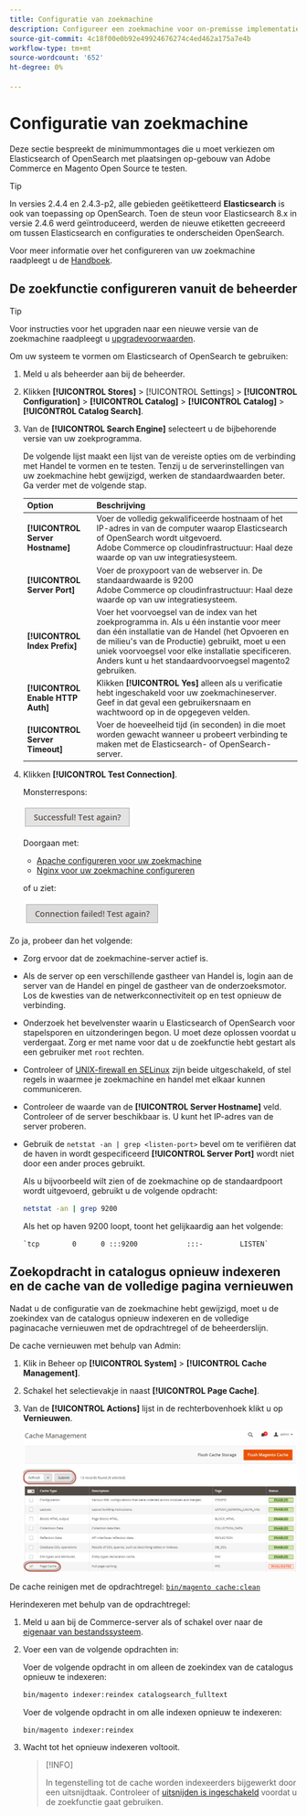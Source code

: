 ```yaml
---
title: Configuratie van zoekmachine
description: Configureer een zoekmachine voor on-premisse implementaties van Adobe Commerce en Magento Open Source.
source-git-commit: 4c18f00e0b92e49924676274c4ed462a175a7e4b
workflow-type: tm+mt
source-wordcount: '652'
ht-degree: 0%

---
```



# Configuratie van zoekmachine

Deze sectie bespreekt de minimummontages die u moet verkiezen om Elasticsearch of OpenSearch met plaatsingen op-gebouw van Adobe Commerce en Magento Open Source te testen.

>[!TIP]
>
>In versies 2.4.4 en 2.4.3-p2, alle gebieden geëtiketteerd **Elasticsearch** is ook van toepassing op OpenSearch.
>Toen de steun voor Elasticsearch 8.x in versie 2.4.6 werd geïntroduceerd, werden de nieuwe etiketten gecreeerd om tussen Elasticsearch en configuraties te onderscheiden OpenSearch.

Voor meer informatie over het configureren van uw zoekmachine raadpleegt u de [Handboek](https://experienceleague.adobe.com/docs/commerce-admin/catalog/catalog/search/search-configuration.html).

## De zoekfunctie configureren vanuit de beheerder

>[!TIP]
>
>Voor instructies voor het upgraden naar een nieuwe versie van de zoekmachine raadpleegt u [upgradevoorwaarden](../../upgrade/prepare/prerequisites.md).

Om uw systeem te vormen om Elasticsearch of OpenSearch te gebruiken:

1. Meld u als beheerder aan bij de beheerder.
1. Klikken **[!UICONTROL Stores]** > [!UICONTROL Settings] > **[!UICONTROL Configuration]** > **[!UICONTROL Catalog]** > **[!UICONTROL Catalog]** > **[!UICONTROL Catalog Search]**.
1. Van de **[!UICONTROL Search Engine]** selecteert u de bijbehorende versie van uw zoekprogramma.

   De volgende lijst maakt een lijst van de vereiste opties om de verbinding met Handel te vormen en te testen. Tenzij u de serverinstellingen van uw zoekmachine hebt gewijzigd, werken de standaardwaarden beter. Ga verder met de volgende stap.

   | Option | Beschrijving |
   |--- |--- |
   | **[!UICONTROL Server Hostname]** | Voer de volledig gekwalificeerde hostnaam of het IP-adres in van de computer waarop Elasticsearch of OpenSearch wordt uitgevoerd.<br>Adobe Commerce op cloudinfrastructuur: Haal deze waarde op van uw integratiesysteem. |
   | **[!UICONTROL Server Port]** | Voer de proxypoort van de webserver in. De standaardwaarde is 9200<br>Adobe Commerce op cloudinfrastructuur: Haal deze waarde op van uw integratiesysteem. |
   | **[!UICONTROL Index Prefix]** | Voer het voorvoegsel van de index van het zoekprogramma in. Als u één instantie voor meer dan één installatie van de Handel (het Opvoeren en de milieu&#39;s van de Productie) gebruikt, moet u een uniek voorvoegsel voor elke installatie specificeren. Anders kunt u het standaardvoorvoegsel magento2 gebruiken. |
   | **[!UICONTROL Enable HTTP Auth]** | Klikken **[!UICONTROL Yes]** alleen als u verificatie hebt ingeschakeld voor uw zoekmachineserver. Geef in dat geval een gebruikersnaam en wachtwoord op in de opgegeven velden. |
   | **[!UICONTROL Server Timeout]** | Voer de hoeveelheid tijd (in seconden) in die moet worden gewacht wanneer u probeert verbinding te maken met de Elasticsearch- of OpenSearch-server. |

1. Klikken **[!UICONTROL Test Connection]**.

   Monsterrespons:

   ![succes](../../assets/configuration/elastic_test-success.png)

   Doorgaan met:

   - [Apache configureren voor uw zoekmachine](../../installation/prerequisites/search-engine/configure-apache.md)
   - [Nginx voor uw zoekmachine configureren](../../installation/prerequisites/search-engine/configure-nginx.md)

   of u ziet:

   ![mislukt](../../assets/configuration/elastic_test-fail.png)

Zo ja, probeer dan het volgende:

- Zorg ervoor dat de zoekmachine-server actief is.
- Als de server op een verschillende gastheer van Handel is, login aan de server van de Handel en pingel de gastheer van de onderzoeksmotor. Los de kwesties van de netwerkconnectiviteit op en test opnieuw de verbinding.
- Onderzoek het bevelvenster waarin u Elasticsearch of OpenSearch voor stapelsporen en uitzonderingen begon. U moet deze oplossen voordat u verdergaat. Zorg er met name voor dat u de zoekfunctie hebt gestart als een gebruiker met `root` rechten.
- Controleer of [UNIX-firewall en SELinux](../../installation/prerequisites/search-engine/overview.md#firewall-and-selinux) zijn beide uitgeschakeld, of stel regels in waarmee je zoekmachine en handel met elkaar kunnen communiceren.
- Controleer de waarde van de **[!UICONTROL Server Hostname]** veld. Controleer of de server beschikbaar is. U kunt het IP-adres van de server proberen.
- Gebruik de `netstat -an | grep <listen-port>` bevel om te verifiëren dat de haven in wordt gespecificeerd **[!UICONTROL Server Port]** wordt niet door een ander proces gebruikt.

   Als u bijvoorbeeld wilt zien of de zoekmachine op de standaardpoort wordt uitgevoerd, gebruikt u de volgende opdracht:

   ```bash
   netstat -an | grep 9200
   ```

   Als het op haven 9200 loopt, toont het gelijkaardig aan het volgende:

   ```terminal
   `tcp        0      0 :::9200            :::-         LISTEN`
   ```

## Zoekopdracht in catalogus opnieuw indexeren en de cache van de volledige pagina vernieuwen

Nadat u de configuratie van de zoekmachine hebt gewijzigd, moet u de zoekindex van de catalogus opnieuw indexeren en de volledige paginacache vernieuwen met de opdrachtregel of de beheerderslijn.

De cache vernieuwen met behulp van Admin:

1. Klik in Beheer op **[!UICONTROL System]** > **[!UICONTROL Cache Management]**.
1. Schakel het selectievakje in naast **[!UICONTROL Page Cache]**.
1. Van de **[!UICONTROL Actions]** lijst in de rechterbovenhoek klikt u op **Vernieuwen**.

   ![cachebeheer](../../assets/configuration/refresh-cache.png)

De cache reinigen met de opdrachtregel: [`bin/magento cache:clean`](../cli/manage-cache.md#clean-and-flush-cache-types)

Herindexeren met behulp van de opdrachtregel:

1. Meld u aan bij de Commerce-server als of schakel over naar de [eigenaar van bestandssysteem](../../installation/prerequisites/file-system/overview.md).
1. Voer een van de volgende opdrachten in:

   Voer de volgende opdracht in om alleen de zoekindex van de catalogus opnieuw te indexeren:

   ```bash
   bin/magento indexer:reindex catalogsearch_fulltext
   ```

   Voer de volgende opdracht in om alle indexen opnieuw te indexeren:

   ```bash
   bin/magento indexer:reindex
   ```

1. Wacht tot het opnieuw indexeren voltooit.

   >[!INFO]
   >
   >In tegenstelling tot de cache worden indexeerders bijgewerkt door een uitsnijdtaak. Controleer of [uitsnijden is ingeschakeld](../cli/configure-cron-jobs.md) voordat u de zoekfunctie gaat gebruiken.

